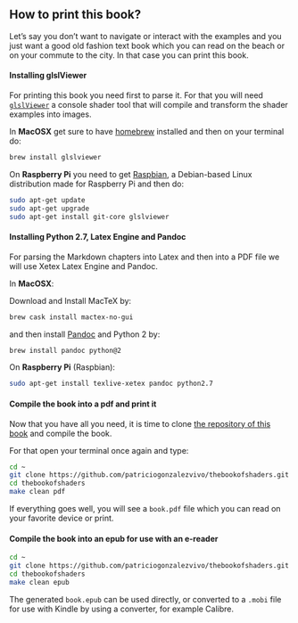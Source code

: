 ## How to print this book?

Let’s say you don’t want to navigate or interact with the examples and you just want a good old fashion text book which you can read on the beach or on your commute to the city. In that case you can print this book.


#### Installing glslViewer

For printing this book you need first to parse it. For that you will need [`glslViewer`](https://github.com/patriciogonzalezvivo/glslViewer) a console shader tool that will compile and transform the shader examples into images.

In **MacOSX** get sure to have [homebrew](http://brew.sh/) installed and then on your terminal do:

```bash
brew install glslviewer
```

On **Raspberry Pi** you need to get [Raspbian](https://www.raspberrypi.org/downloads/raspbian/), a Debian-based Linux distribution made for Raspberry Pi and then do:

```bash
sudo apt-get update
sudo apt-get upgrade
sudo apt-get install git-core glslviewer
```

#### Installing Python 2.7, Latex Engine and Pandoc

For parsing the Markdown chapters into Latex and then into a PDF file we will use Xetex Latex Engine and Pandoc.

In **MacOSX**:

Download and Install MacTeX by:

```bash
brew cask install mactex-no-gui
```

and then install [Pandoc](http://johnmacfarlane.net/pandoc/) and Python 2 by:

```bash
brew install pandoc python@2
```

On **Raspberry Pi** (Raspbian):

```bash
sudo apt-get install texlive-xetex pandoc python2.7
```

#### Compile the book into a pdf and print it

Now that you have all you need, it is time to clone [the repository of this book](https://github.com/patriciogonzalezvivo/thebookofshaders) and compile the book.

For that open your terminal once again and type:

```bash
cd ~
git clone https://github.com/patriciogonzalezvivo/thebookofshaders.git
cd thebookofshaders
make clean pdf
```

If everything goes well, you will see a `book.pdf` file which you can read on your favorite device or print.

#### Compile the book into an epub for use with an e-reader

```bash
cd ~
git clone https://github.com/patriciogonzalezvivo/thebookofshaders.git
cd thebookofshaders
make clean epub
```

The generated `book.epub` can be used directly, or converted to a `.mobi` file for use with Kindle by using a converter, for example Calibre.
